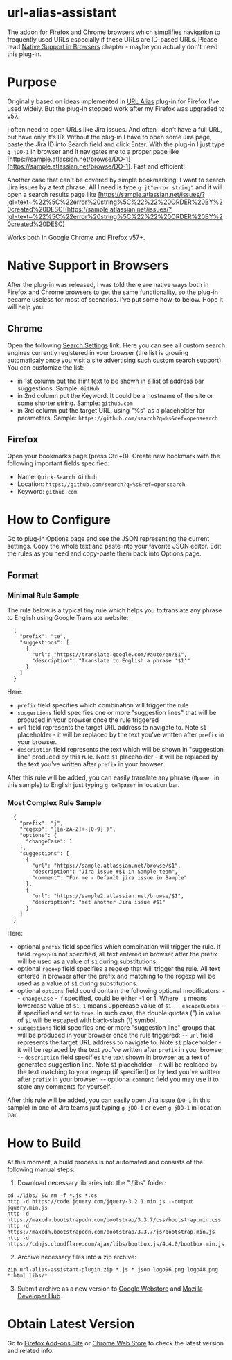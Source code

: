 # url-alias-assistant
The addon for Firefox and Chrome browsers which simplifies navigation to frequently used URLs especially if these URLs are ID-based URLs.
Please read [Native Support in Browsers](#native-support-in-browsers) chapter - maybe you actually don't need this plug-in.

# Purpose
Originally based on ideas implemented in [URL Alias](https://addons.mozilla.org/en-US/firefox/addon/url-alias-8703/) plug-in for Firefox I've used widely. But the plug-in stopped work after my Firefox was upgraded to v57.

I often need to open URLs like Jira issues. And often I don’t have a full URL, but have only it's ID. Without the plug-in I have to open some Jira page, paste the Jira ID into Search field and click Enter.
With the plug-in I just type `g jDO-1` in browser and it navigates me to a proper page like [https://sample.atlassian.net/browse/DO-1](https://sample.atlassian.net/browse/DO-1). Fast and efficient!

Another case that can't be covered by simple bookmarking: I want to search Jira issues by a text phrase. All I need is type `g jt"error string"` and it will open a search results page like [https://sample.atlassian.net/issues/?jql=text~%22%5C%22error%20string%5C%22%22%20ORDER%20BY%20created%20DESC](https://sample.atlassian.net/issues/?jql=text~%22%5C%22error%20string%5C%22%22%20ORDER%20BY%20created%20DESC)

Works both in Google Chrome and Firefox v57+.

# Native Support in Browsers

After the plug-in was released, I was told there are native ways both in Firefox and Chrome browsers to get the same functionality, so the plug-in became useless for most of scenarios.
I've put some how-to below. Hope it will help you.

## Chrome
Open the following [Search Settings](browser://settings/searchEngines) link.
Here you can see all custom search engines currently registered in your browser (the list is growing automaticaly once you visit a site advertising such custom search support).
You can customize the list:

- in 1st column put the Hint text to be shown in a list of address bar suggestions. Sample: `GitHub`
- in 2nd column put the Keyword. It could be a hostname of the site or some shorter string. Sample: `github.com`
- in 3rd column put the target URL, using "%s" as a placeholder for parameters. Sample: `https://github.com/search?q=%s&ref=opensearch`


## Firefox
Open your bookmarks page (press Ctrl+B).
Create new bookmark with the following important fields specified:

- Name: `Quick-Search Github`
- Location: `https://github.com/search?q=%s&ref=opensearch`
- Keyword: `github.com`


# How to Configure

Go to plug-in Options page and see the JSON representing the current settings.
Copy the whole text and paste into your favorite JSON editor.
Edit the rules as you need and copy-paste them back into Options page.

## Format

### Minimal Rule Sample
The rule below is a typical tiny rule which helps you to translate any phrase to English using Google Translate website:
```
  {
    "prefix": "te",
    "suggestions": [
      {
        "url": "https://translate.google.com/#auto/en/$1",
        "description": "Translate to English a phrase '$1'"
      }
    ]
  }
```

Here:

- `prefix` field specifies which combination will trigger the rule
- `suggestions` field specifies one or more "suggestion lines" that will be produced in your browser once the rule triggered
- `url` field represents the target URL address to navigate to. Note `$1` placeholder - it will be replaced by the text you've written after `prefix` in your browser.
- `description` field represents the text which will be shown in "suggestion line" produced by this rule. Note `$1` placeholder - it will be replaced by the text you've written after `prefix` in your browser.

After this rule will be added, you can easily translate any phrase (`Привет` in this sample) to English just typing `g teПривет` in location bar.

### Most Complex Rule Sample
```
  {
    "prefix": "j",
    "regexp": "([a-zA-Z]+-[0-9]+)",
    "options": {
      "changeCase": 1
    },
    "suggestions": [
      {
        "url": "https://sample.atlassian.net/browse/$1",
        "description": "Jira issue #$1 in Sample team",
        "comment": "For me - Default jira issue in Sample"
      },
      {
        "url": "https://sample2.atlassian.net/browse/$1",
        "description": "Yet another Jira issue #$1"
      }
    ]
  }
```
Here:

- optional `prefix` field specifies which combination will trigger the rule. If field `regexp` is not specified, all text entered in browser after the prefix will be used as a value of `$1` during substitutions.
- optional `regexp` field specifies a regexp that will trigger the rule. All text entered in browser after the prefix and matching to the regexp will be used as a value of `$1` during substitutions.
- optional `options` field could contain the following optional modificators:
-- `changeCase` - if specified, could be either -1 or 1. Where `-1` means lowercase value of `$1`, `1` means uppercase value of `$1`.
-- `escapeQuotes` - if specified and set to `true`. In such case, the double quotes (") in value of `$1` will be escaped with back-slash (\\) symbol.
- `suggestions` field specifies one or more "suggestion line" groups that will be produced in your browser once the rule triggered:
-- `url` field represents the target URL address to navigate to. Note `$1` placeholder - it will be replaced by the text you've written after `prefix` in your browser.
-- `description` field specifies the text shown in browser as a text of generated suggestion line. Note `$1` placeholder - it will be replaced by the text matching to your regexp (if specified) or by text you've written after `prefix` in your browser.
-- optional `comment` field you may use it to store any comments for yourself.

After this rule will be added, you can easily open Jira issue (`DO-1` in this sample) in one of Jira teams just typing `g jDO-1` or even `g jDO-1` in location bar.

# How to Build
At this moment, a build process is not automated and consists of the following manual steps:

1. Download necessary libraries into the "./libs" folder:
```
cd ./libs/ && rm -f *.js *.cs
http -d https://code.jquery.com/jquery-3.2.1.min.js --output jquery.min.js
http -d https://maxcdn.bootstrapcdn.com/bootstrap/3.3.7/css/bootstrap.min.css
http -d https://maxcdn.bootstrapcdn.com/bootstrap/3.3.7/js/bootstrap.min.js
http -d https://cdnjs.cloudflare.com/ajax/libs/bootbox.js/4.4.0/bootbox.min.js
```
2. Archive necessary files into a zip archive:
```
zip url-alias-assistant-plugin.zip *.js *.json logo96.png logo48.png *.html libs/*
```
3. Submit archive as a new version to [Google Webstore](https://chrome.google.com/webstore/developer/dashboard) and [Mozilla Developer Hub](https://addons.mozilla.org/en-US/developers/addons).

# Obtain Latest Version
Go to [Firefox Add-ons Site](https://addons.mozilla.org/en-US/firefox/addon/url-alias-assistant/) or [Chrome Web Store](https://chrome.google.com/webstore/detail/url-alias-assistant/mphkengpjhplgaenijfjiagldcnmndeb) to check the latest version and related info.
